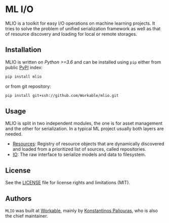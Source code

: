 # ML I/O 
MLIO is a toolkit for easy I/O operations on machine learning projects. It tries to solve the problem of unified
serialization framework as well as that of resource discovery and loading for local or remote storages.

## Installation

MLIO is written on _Python >=3.6_ and can be installed using `pip` either from public 
[PyPI](https://test.pypi.org/project/pypi/) index:

```sh
pip install mlio
```

or from git repository:

```bash
pip install git+ssh://github.com/Workable/mlio.git
```

## Usage
MLIO is split in two independent modules, the one is for asset management and the other for serialization. In a
typical ML project usually both layers are needed.

 * [Resources](docs/Resources.md): Registry of resource objects that are dynamically discovered and loaded from 
 a prioritized list of sources, called repositories.
 * [IO](docs/IO.md): The raw interface to serialize models and data to filesystem.

## License

See the [LICENSE](LICENSE.md) file for license rights and limitations (MIT).

## Authors

`MLIO` was built at [Workable](https://www.workable.com/), mainly by [Konstantinos Paliouras](http://github.com/sque), who is also the chief maintainer.